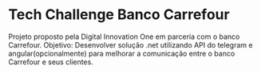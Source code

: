 # Tech Challenge Banco Carrefour

Projeto proposto pela Digital Innovation One em parceria com o banco Carrefour.
Objetivo: Desenvolver solução .net utilizando API do telegram e angular(opcionalmente) para melhorar a comunicação entre o banco Carrefour e seus clientes.
